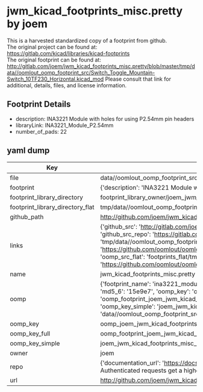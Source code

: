 # jwm_kicad_footprints_misc.pretty by joem  
This is a harvested standardized copy of a footprint from github.  
The original project can be found at:  
https://gitlab.com/kicad/libraries/kicad-footprints  
The original footprint can be found at:
http://gitlab.com/joem/jwm_kicad_footprints_misc.pretty/blob/master/tmp/data//oomlout_oomp_footprint_src/Switch_Toggle_Mountain-Switch_10TF230_Horizontal.kicad_mod
Please consult that link for additional, details, files, and license information.  
## Footprint Details
* description: INA3221 Module with holes for using P2.54mm pin headers  
* libraryLink: INA3221_Module_P2.54mm  
* number_of_pads: 22  
## yaml dump  
| Key | Value |  
| --- | --- |  
| file | data//oomlout_oomp_footprint_src/jwm_kicad_footprints_misc.pretty/INA3221_Module_P2.54mm.kicad_mod |  
| footprint | {'description': 'INA3221 Module with holes for using P2.54mm pin headers', 'libraryLink': 'INA3221_Module_P2.54mm', 'number_of_pads': 22} |  
| footprint_library_directory | footprint_library_owner/joem_jwm_kicad_footprints_misc.pretty |  
| footprint_library_directory_flat | tmp/data//oomlout_oomp_footprint_src/footprints_flat/joem_jwm_kicad_footprints_misc_ina3221_module_p2_54mm/working |  
| github_path | http://github.com/joem/jwm_kicad_footprints_misc.pretty/blob/master/tmp/data//oomlout_oomp_footprint_src/INA3221_Module_P2.54mm.kicad_mod |  
| links | {'github_src': 'http://gitlab.com/joem/jwm_kicad_footprints_misc.pretty/blob/master/tmp/data//oomlout_oomp_footprint_src/Switch_Toggle_Mountain-Switch_10TF230_Horizontal.kicad_mod', 'github_src_repo': 'https://gitlab.com/kicad/libraries/kicad-footprints', 'oomp_bot': 'tmp/data//oomlout_oomp_footprint_src/footprints/joem_jwm_kicad_footprints_misc_ina3221_module_p2_54mm/working', 'oomp_bot_github': 'https://github.com/oomlout/oomlout_oomp_footprint_bot/tree/main/tmp/data//oomlout_oomp_footprint_src/footprints/joem_jwm_kicad_footprints_misc_ina3221_module_p2_54mm/working', 'oomp_src_flat': 'footprints_flat/tmp/data//oomlout_oomp_footprint_src/footprints_flat/joem_jwm_kicad_footprints_misc_ina3221_module_p2_54mm/working', 'oomp_src_flat_github': 'https://github.com/oomlout/oomlout_oomp_footprint_src/tree/main/tmp/data//oomlout_oomp_footprint_src/footprints_flat/joem_jwm_kicad_footprints_misc_ina3221_module_p2_54mm/working'} |  
| name | jwm_kicad_footprints_misc.pretty |  
| oomp | {'footprint_name': 'ina3221_module_p2_54mm', 'library_name': 'jwm_kicad_footprints_misc', 'md5': '15e9e713932c5326a3660b7d5c7228ca', 'md5_10': '15e9e71393', 'md5_5': '15e9e', 'md5_6': '15e9e7', 'oomp_key': 'oomp_joem_jwm_kicad_footprints_misc_ina3221_module_p2_54mm', 'oomp_key_extra': 'oomp_footprint_joem_jwm_kicad_footprints_misc_ina3221_module_p2_54mm', 'oomp_key_full': 'oomp_footprint_joem_jwm_kicad_footprints_misc_ina3221_module_p2_54mm_15e9e7', 'oomp_key_simple': 'joem_jwm_kicad_footprints_misc_ina3221_module_p2_54mm', 'original_filename': 'data//oomlout_oomp_footprint_src/jwm_kicad_footprints_misc.pretty/INA3221_Module_P2.54mm.kicad_mod', 'owner_name': 'joem'} |  
| oomp_key | oomp_joem_jwm_kicad_footprints_misc_ina3221_module_p2_54mm |  
| oomp_key_full | oomp_footprint_joem_jwm_kicad_footprints_misc_ina3221_module_p2_54mm |  
| oomp_key_simple | joem_jwm_kicad_footprints_misc_ina3221_module_p2_54mm |  
| owner | joem |  
| repo | {'documentation_url': 'https://docs.github.com/rest/overview/resources-in-the-rest-api#rate-limiting', 'message': "API rate limit exceeded for 84.66.142.224. (But here's the good news: Authenticated requests get a higher rate limit. Check out the documentation for more details.)"} |  
| url | http://github.com/joem/jwm_kicad_footprints_misc.pretty |  

